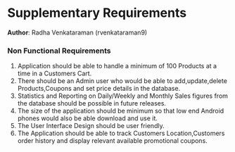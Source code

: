 # Supplementary Requirements

**Author**: Radha Venkataraman (rvenkataraman9)

### Non Functional Requirements

1. Application should be able to handle a minimum of 100 Products at a time in a Customers Cart.
2. There should be an Admin user who would be able to add,update,delete Products,Coupons and set price details in the database.
3. Statistics and Reporting on Daily/Weekly and Monthly Sales figures from the database should be possible in future releases.
4. The size of the application should be minimum so that low end Android phones would also be able download and use it.
5. The User Interface Design should be user friendly.
6. The Application should be able to track Customers Location,Customers order history and display relevant available promotional coupons. 
